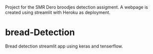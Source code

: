 Project for the SMR Dero broodjes detection assigment. A webpage is created using streamlit with Heroku as deployment.

# bread-Detection
Bread detection streamlit app using keras and tenserflow.

